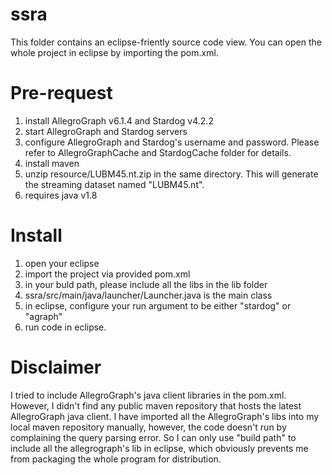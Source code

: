# ssra

This folder contains an eclipse-friently source code view. You can open the whole project in eclipse by importing the pom.xml. 

# Pre-request
1. install AllegroGraph v6.1.4 and Stardog v4.2.2
2. start AllegroGraph and Stardog servers
3. configure AllegroGraph and Stardog's username and password. Please refer to AllegroGraphCache and StardogCache folder for details.
4. install maven
5. unzip resource/LUBM45.nt.zip in the same directory. This will generate the streaming dataset named "LUBM45.nt".
6. requires java v1.8

# Install
1. open your eclipse
2. import the project via provided pom.xml
3. in your buld path, please include all the libs in the lib folder
4. ssra/src/main/java/launcher/Launcher.java is the main class
5. in eclipse, configure your run argument to be either "stardog" or "agraph"
6. run code in eclipse.  

# Disclaimer
I tried to include AllegroGraph's java client libraries in the pom.xml. However, I didn't find any public maven repository that hosts the latest AllegroGraph java client. I have imported all the AllegroGraph's libs into my local maven repository manually, however, the code doesn't run by complaining the query parsing error. So I can only use "build path" to include all the allegrograph's lib in eclipse, which obviously prevents me from packaging the whole program for distribution.
